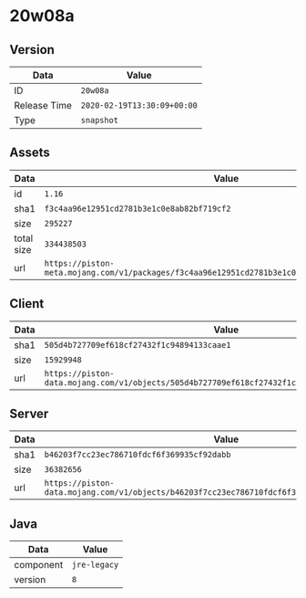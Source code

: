 # 20w08a

## Version

|**Data**        | **Value**                 |
|----------------|-------------------------|
| ID   | ```20w08a```   |
| Release Time   | ```2020-02-19T13:30:09+00:00```   |
| Type   | ```snapshot```   |

## Assets

|**Data**        | **Value**                 |
|----------------|-------------------------|
| id   | ```1.16```   |
| sha1   | ```f3c4aa96e12951cd2781b3e1c0e8ab82bf719cf2```   |
| size   | ```295227```   |
| total size  | ```334438503```  |
| url       | ```https://piston-meta.mojang.com/v1/packages/f3c4aa96e12951cd2781b3e1c0e8ab82bf719cf2/1.16.json``` |

## Client

|**Data**        | **Value**                 |
|----------------|-------------------------|
| sha1   | ```505d4b727709ef618cf27432f1c94894133caae1```   |
| size   | ```15929948```   |
| url       | ```https://piston-data.mojang.com/v1/objects/505d4b727709ef618cf27432f1c94894133caae1/client.jar``` |

## Server

|**Data**        | **Value**                 |
|----------------|-------------------------|
| sha1   | ```b46203f7cc23ec786710fdcf6f369935cf92dabb```   |
| size   | ```36382656```   |
| url       | ```https://piston-data.mojang.com/v1/objects/b46203f7cc23ec786710fdcf6f369935cf92dabb/server.jar``` |

## Java

|**Data**        | **Value**                 |
|----------------|-------------------------|
| component   | ```jre-legacy```   |
| version   | ```8```   |